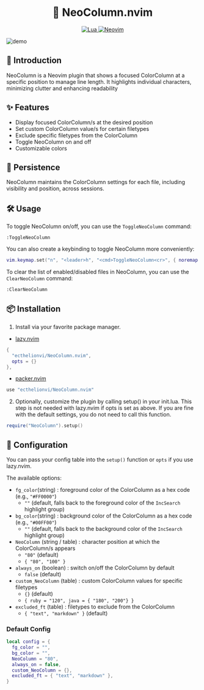 <h1 align="center">
🌈 NeoColumn.nvim
</h1>

<p align="center">
  <a href="http://www.lua.org">
    <img
      alt="Lua"
      src="https://img.shields.io/badge/Lua-blue.svg?style=for-the-badge&logo=lua"
    />
  </a>
  <a href="https://neovim.io/">
    <img
      alt="Neovim"
      src="https://img.shields.io/badge/NeoVim-%2357A143.svg?&style=for-the-badge&logo=neovim&logoColor=white"
    />
  </a>
</p>

![demo](https://raw.githubusercontent.com/ecthelionvi/Images/main/NeoColumn.gif)

## 📢 Introduction

NeoColumn is a Neovim plugin that shows a focused ColorColumn at a specific position to manage line length. It highlights individual characters, minimizing clutter and enhancing readability

## ✨ Features

- Display focused ColorColumn/s at the desired position
- Set custom ColorColumn value/s for certain filetypes 
- Exclude specific filetypes from the ColorColumn
- Toggle NeoColumn on and off
- Customizable colors 

## 💾 Persistence

NeoColumn maintains the ColorColumn settings for each file, including visibility and position, across sessions.

## 🛠️ Usage

To toggle NeoColumn on/off, you can use the `ToggleNeoColumn` command:

```vim
:ToggleNeoColumn
```
You can also create a keybinding to toggle NeoColumn more conveniently:

```lua
vim.keymap.set("n", "<leader>h", "<cmd>ToggleNeoColumn<cr>", { noremap = true, silent = true })
```

To clear the list of enabled/disabled files in NeoColumn, you can use the `ClearNeoColumn` command:

```vim
:ClearNeoColumn
```

## 📦 Installation

1. Install via your favorite package manager.

- [lazy.nvim](https://github.com/folke/lazy.nvim)
```Lua
{
  "ecthelionvi/NeoColumn.nvim",
  opts = {}
},
```

- [packer.nvim](https://github.com/wbthomason/packer.nvim)
```Lua
use "ecthelionvi/NeoColumn.nvim"
```

2. Optionally, customize the plugin by calling setup() in your init.lua. This step is not needed with lazy.nvim if opts is set as above. If you are fine with the default settings, you do not need to call this function.
```Lua
require("NeoColumn").setup()
```

## 🔧 Configuration

You can pass your config table into the `setup()` function or `opts` if you use lazy.nvim.

The available options:

- `fg_color`(string) : foreground color of the ColorColumn as a hex code (e.g., `"#FF0000"`)  
  - `""` (default, falls back to the foreground color of the `IncSearch` highlight group)
- `bg_color`(string) : background color of the ColorColumn as a hex code (e.g., `"#00FF00"`)
  - `""` (default, falls back to the background color of the `IncSearch` highlight group)
- `NeoColumn` (string / table) : character position at which the ColorColumn/s appears
  - `"80"` (default)
  - `{ "80", "100" }` 
- `always_on` (boolean) : switch on/off the ColorColumn by default  
  - `false` (default)
- `custom_NeoColumn` (table) : custom ColorColumn values for specific filetypes   
  - `{}` (default)
  - `{ ruby = "120", java = { "180", "200"} }`
- `excluded_ft` (table) : filetypes to exclude from the ColorColumn  
  - `{ "text", "markdown" }` (default)

### Default Config

```Lua
local config = {
  fg_color = "",
  bg_color = "",
  NeoColumn = "80",
  always_on = false,
  custom_NeoColumn = {},
  excluded_ft = { "text", "markdown" },
}
```
